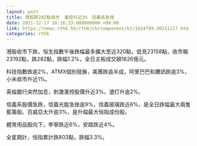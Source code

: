 ```yaml
---
layout: post
title: 港股跌282點收市　滙控升近3%　信義系急挫
date: 2021-12-17 16:16:33.000000000 +08:00
link: https://news.rthk.hk/rthk/ch/component/k2/1624709-20211217.htm
categories: rthk
---
```


港股收市下跌，恒生指數午後跌幅最多擴大至近320點，低見23158點，收市報23192點，跌282點，跌幅1.2%，全日主板成交額1626億元。

科技指數跌逾2%，ATMX個別發展，美團跌逾半成，阿里巴巴和騰訊跌逾3%，小米收市升近1%。

英倫銀行突然加息，刺激滙控股價升近3%，渣打升逾2%。

信義系股價急跌，信義光能急挫逾9%，信義玻璃跌近6%，是全日跌幅最大兩隻藍籌股。百威亞太升逾3%，是升幅最大恒指成份股。

體育用品股向下，李寧跌近6%，安踏跌近4%。

全星期計，恒指累計跌803點，跌幅3.3%。
